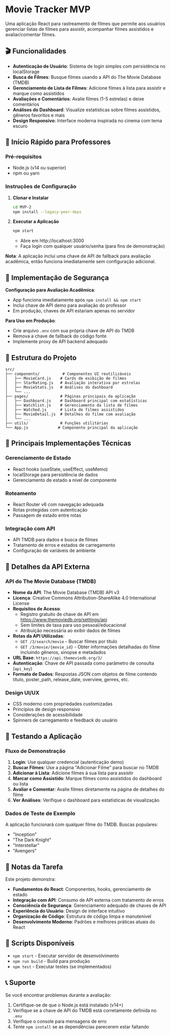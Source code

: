# Movie Tracker MVP

Uma aplicação React para rastreamento de filmes que permite aos usuários gerenciar listas de filmes para assistir, acompanhar filmes assistidos e avaliar/comentar filmes.

## 🎬 Funcionalidades

- **Autenticação de Usuário**: Sistema de login simples com persistência no localStorage
- **Busca de Filmes**: Busque filmes usando a API do The Movie Database (TMDB)
- **Gerenciamento de Lista de Filmes**: Adicione filmes à lista para assistir e marque como assistidos
- **Avaliações e Comentários**: Avalie filmes (1-5 estrelas) e deixe comentários
- **Análises do Dashboard**: Visualize estatísticas sobre filmes assistidos, gêneros favoritos e mais
- **Design Responsivo**: Interface moderna inspirada no cinema com tema escuro

## 🚀 Início Rápido para Professores

### Pré-requisitos
- Node.js (v14 ou superior)
- npm ou yarn

### Instruções de Configuração

1. **Clonar e Instalar**
   ```bash
   cd MVP-2
   npm install --legacy-peer-deps
   ```

2. **Executar a Aplicação**
   ```bash
   npm start
   ```
   - Abre em http://localhost:3000
   - Faça login com qualquer usuário/senha (para fins de demonstração)

**Nota**: A aplicação inclui uma chave de API de fallback para avaliação acadêmica, então funciona imediatamente sem configuração adicional.

## 🔐 Implementação de Segurança

**Configuração para Avaliação Acadêmica**: 
- App funciona imediatamente após `npm install && npm start`
- Inclui chave de API demo para avaliação do professor
- Em produção, chaves de API estariam apenas no servidor

**Para Uso em Produção**:
- Crie arquivo `.env` com sua própria chave de API do TMDB
- Remova a chave de fallback do código fonte
- Implemente proxy de API backend adequado

## 📁 Estrutura do Projeto

```
src/
├── components/          # Componentes UI reutilizáveis
│   ├── MovieCard.js    # Cards de exibição de filmes
│   ├── StarRating.js   # Avaliação interativa por estrelas
│   ├── MovieStats.js   # Análises do dashboard
│   └── ...
├── pages/              # Páginas principais da aplicação
│   ├── Dashboard.js    # Dashboard principal com estatísticas
│   ├── Watchlist.js    # Gerenciamento da lista de filmes
│   ├── Watched.js      # Lista de filmes assistidos
│   ├── MovieDetail.js  # Detalhes do filme com avaliação
│   └── ...
├── utils/              # Funções utilitárias
└── App.js             # Componente principal da aplicação
```

## 🎯 Principais Implementações Técnicas

### Gerenciamento de Estado
- React hooks (useState, useEffect, useMemo)
- localStorage para persistência de dados
- Gerenciamento de estado a nível de componente

### Roteamento
- React Router v6 com navegação adequada
- Rotas protegidas com autenticação
- Passagem de estado entre rotas

### Integração com API
- API TMDB para dados e busca de filmes
- Tratamento de erros e estados de carregamento
- Configuração de variáveis de ambiente

## 🔌 Detalhes da API Externa

### API do The Movie Database (TMDB)
- **Nome da API**: The Movie Database (TMDB) API v3
- **Licença**: Creative Commons Attribution-ShareAlike 4.0 International License
- **Requisitos de Acesso**: 
  - Registro gratuito de chave de API em https://www.themoviedb.org/settings/api
  - Sem limites de taxa para uso pessoal/educacional
  - Atribuição necessária ao exibir dados de filmes
- **Rotas da API Utilizadas**:
  - `GET /3/search/movie` - Buscar filmes por título
  - `GET /3/movie/{movie_id}` - Obter informações detalhadas do filme incluindo gêneros, sinopse e metadados
- **URL Base**: `https://api.themoviedb.org/3/`
- **Autenticação**: Chave de API passada como parâmetro de consulta (`api_key`)
- **Formato de Dados**: Respostas JSON com objetos de filme contendo título, poster_path, release_date, overview, genres, etc.

### Design UI/UX
- CSS moderno com propriedades customizadas
- Princípios de design responsivo
- Considerações de acessibilidade
- Spinners de carregamento e feedback do usuário

## 🧪 Testando a Aplicação

### Fluxo de Demonstração
1. **Login**: Use qualquer credencial (autenticação demo)
2. **Buscar Filmes**: Use a página "Adicionar Filme" para buscar no TMDB
3. **Adicionar à Lista**: Adicione filmes à sua lista para assistir
4. **Marcar como Assistido**: Marque filmes como assistidos do dashboard ou lista
5. **Avaliar e Comentar**: Avalie filmes diretamente na página de detalhes do filme
6. **Ver Análises**: Verifique o dashboard para estatísticas de visualização

### Dados de Teste de Exemplo
A aplicação funcionará com qualquer filme do TMDB. Buscas populares:
- "Inception"
- "The Dark Knight"
- "Interstellar"
- "Avengers"

## 📝 Notas da Tarefa

Este projeto demonstra:
- **Fundamentos do React**: Componentes, hooks, gerenciamento de estado
- **Integração com API**: Consumo de API externa com tratamento de erros
- **Consciência de Segurança**: Gerenciamento adequado de chaves de API
- **Experiência do Usuário**: Design de interface intuitivo
- **Organização de Código**: Estrutura de código limpa e manutenível
- **Desenvolvimento Moderno**: Padrões e melhores práticas atuais do React

## 🔧 Scripts Disponíveis

- `npm start` - Executar servidor de desenvolvimento
- `npm run build` - Build para produção
- `npm test` - Executar testes (se implementados)

## 📞 Suporte

Se você encontrar problemas durante a avaliação:
1. Certifique-se de que o Node.js está instalado (v14+)
2. Verifique se a chave de API do TMDB está corretamente definida no `.env`
3. Verifique o console para mensagens de erro
4. Tente `npm install` se as dependências parecerem estar faltando
